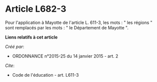 # Article L682-3

Pour l'application à Mayotte de l'article L. 611-3, les mots : " les régions " sont remplacés par les mots : " le Département
de Mayotte ".

**Liens relatifs à cet article**

_Créé par_:

  - ORDONNANCE n°2015-25 du 14 janvier 2015 - art. 2

_Cite_:

  - Code de l'éducation - art. L611-3
